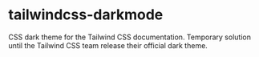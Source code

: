 # tailwindcss-darkmode
CSS dark theme for the Tailwind CSS documentation. Temporary solution until the Tailwind CSS team release their official dark theme. 

